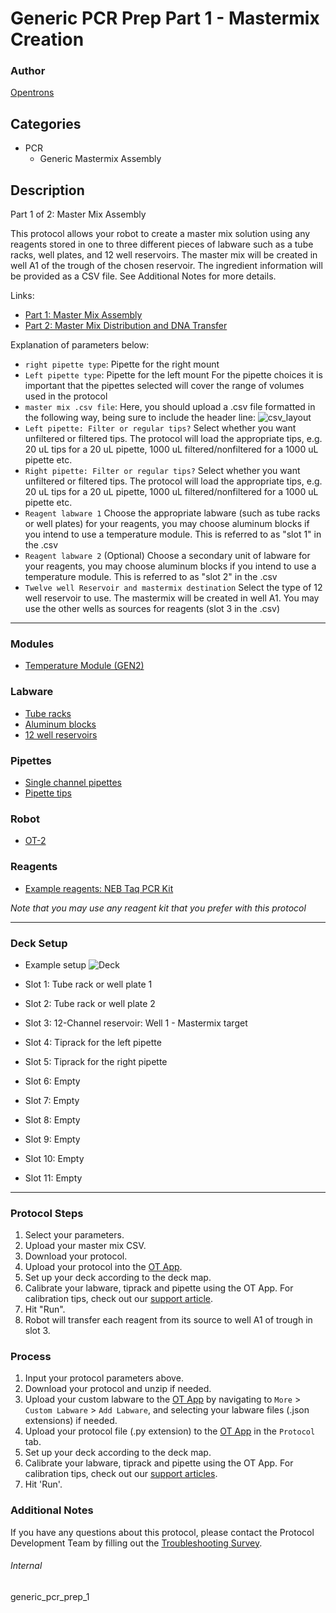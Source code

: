 # Generic PCR Prep Part 1 - Mastermix Creation

### Author
[Opentrons](https://opentrons.com/)

## Categories
* PCR
    * Generic Mastermix Assembly

## Description
Part 1 of 2: Master Mix Assembly

This protocol allows your robot to create a master mix solution using any reagents stored in one to three different pieces of labware such as a tube racks, well plates, and 12 well reservoirs. The master mix will be created in well A1 of the trough of the chosen reservoir. The ingredient information will be provided as a CSV file. See Additional Notes for more details.

Links:
* [Part 1: Master Mix Assembly](./pcr_prep_part_1_gen2)
* [Part 2: Master Mix Distribution and DNA Transfer](./pcr_prep_part_2_gen2)


Explanation of parameters below:
* `right pipette type`: Pipette for the right mount
* `Left pipette type`: Pipette for the left mount
For the pipette choices it is important that the pipettes selected will cover the range of volumes used in the protocol
* `master mix .csv file`: Here, you should upload a .csv file formatted in the following way, being sure to include the header line:
![csv_layout](https://s3.amazonaws.com/opentrons-protocol-library-website/custom-README-images/1473-acies-bio/CSV.png)
* `Left pipette: Filter or regular tips?` Select whether you want unfiltered or filtered tips. The protocol will load the appropriate tips, e.g. 20 uL tips for a 20 uL pipette, 1000 uL filtered/nonfiltered for a 1000 uL pipette etc.
* `Right pipette: Filter or regular tips?` Select whether you want unfiltered or filtered tips. The protocol will load the appropriate tips, e.g. 20 uL tips for a 20 uL pipette, 1000 uL filtered/nonfiltered for a 1000 uL pipette etc.
* `Reagent labware 1` Choose the appropriate labware (such as tube racks or well plates) for your reagents, you may choose aluminum blocks if you intend to use a temperature module. This is referred to as "slot 1" in the .csv
* `Reagent labware 2` (Optional) Choose a secondary unit of labware for your reagents, you may choose aluminum blocks if you intend to use a temperature module. This is referred to as "slot 2" in the .csv
* `Twelve well Reservoir and mastermix destination` Select the type of 12 well reservoir to use. The mastermix will be created in well A1. You may use the other wells as sources for reagents (slot 3 in the .csv)
---

### Modules
* [Temperature Module (GEN2)](https://shop.opentrons.com/collections/hardware-modules/products/tempdeck)

### Labware
* [Tube racks](https://labware.opentrons.com/?category=tubeRack)
* [Aluminum blocks](https://labware.opentrons.com/?category=aluminumBlock)
* [12 well reservoirs](https://labware.opentrons.com/?category=reservoir)

### Pipettes
* [Single channel pipettes](https://shop.opentrons.com/single-channel-electronic-pipette-p20/)
* [Pipette tips](https://shop.opentrons.com/universal-filter-tips/)

### Robot
* [OT-2](https://opentrons.com/ot-2)

### Reagents
* [Example reagents: NEB Taq PCR Kit](https://www.neb.com/products/e5000-taq-pcr-kit#Product%20Information)

*Note that you may use any reagent kit that you prefer with this protocol*

---

### Deck Setup
* Example setup
![Deck](https://s3.amazonaws.com/opentrons-protocol-library-website/custom-README-images/generic_pcr_prep_1/example_deck.jpg)


* Slot 1: Tube rack or well plate 1
* Slot 2: Tube rack or well plate 2
* Slot 3: 12-Channel reservoir: Well 1 - Mastermix target
* Slot 4: Tiprack for the left pipette
* Slot 5: Tiprack for the right pipette
* Slot 6: Empty
* Slot 7: Empty
* Slot 8: Empty
* Slot 9: Empty
* Slot 10: Empty
* Slot 11: Empty

---

### Protocol Steps
1. Select your parameters.
2. Upload your master mix CSV.
3. Download your protocol.
4. Upload your protocol into the [OT App](https://opentrons.com/ot-app).
5. Set up your deck according to the deck map.
6. Calibrate your labware, tiprack and pipette using the OT App. For calibration tips, check out our [support article](https://support.opentrons.com/ot-2/getting-started-software-setup/deck-calibration).
7. Hit "Run".
8. Robot will transfer each reagent from its source to well A1 of trough in slot 3.

### Process
1. Input your protocol parameters above.
2. Download your protocol and unzip if needed.
3. Upload your custom labware to the [OT App](https://opentrons.com/ot-app) by navigating to `More` > `Custom Labware` > `Add Labware`, and selecting your labware files (.json extensions) if needed.
4. Upload your protocol file (.py extension) to the [OT App](https://opentrons.com/ot-app) in the `Protocol` tab.
5. Set up your deck according to the deck map.
6. Calibrate your labware, tiprack and pipette using the OT App. For calibration tips, check out our [support articles](https://support.opentrons.com/en/collections/1559720-guide-for-getting-started-with-the-ot-2).
7. Hit 'Run'.

### Additional Notes
If you have any questions about this protocol, please contact the Protocol Development Team by filling out the [Troubleshooting Survey](https://protocol-troubleshooting.paperform.co/).

###### Internal
generic_pcr_prep_1
